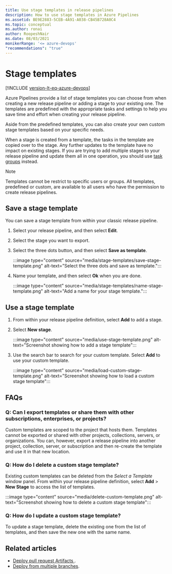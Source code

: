 ```yaml
---
title: Use stage templates in release pipelines
description: How to use stage templates in Azure Pipelines
ms.assetid: BE9E2883-5CEB-4A91-A038-CB45B728A0C4
ms.topic: conceptual
ms.author: ronai
author: RoopeshNair
ms.date: 08/03/2021
monikerRange: '<= azure-devops'
"recommendations": "true"
---
```


# Stage templates

[!INCLUDE [version-lt-eq-azure-devops](../../includes/version-lt-eq-azure-devops.md)]

Azure Pipelines provide a list of stage templates you can choose from when creating a new release pipeline or adding a stage to your existing one. The templates are predefined with the appropriate tasks and settings to help you save time and effort when creating your release pipeline.

Aside from the predefined templates, you can also create your own custom stage templates based on your specific needs.

When a stage is created from a template, the tasks in the template are copied over to the stage. Any further updates to the template have no impact on existing stages. If you are trying to add multiple stages to your release pipeline and update them all in one operation, you should use [task groups](../library/task-groups.md) instead.

> [!NOTE]
> Templates cannot be restrict to specific users or groups. All templates, predefined or custom, are available to all users who have the permission to create release pipelines.

## Save a stage template

You can save a stage template from within your classic release pipeline. 

1. Select your release pipeline, and then select **Edit**. 

1. Select the stage you want to export. 

1. Select the three dots button, and then select **Save as template**.

    :::image type="content" source="media/stage-templates/save-stage-template.png" alt-text="Select the three dots and save as template.":::

1. Name your template, and then select **Ok** when you are done.
  
    :::image type="content" source="media/stage-templates/name-stage-template.png" alt-text="Add a name for your stage template.":::

## Use a stage template

1. From within your release pipeline definition, select **Add** to add a stage. 

1. Select **New stage**.

    :::image type="content" source="media/use-stage-template.png" alt-text="Screenshot showing how to add a stage template":::

1. Use the search bar to search for your custom template. Select **Add** to use your custom template.

    :::image type="content" source="media/load-custom-stage-template.png" alt-text="Screenshot showing how to load a custom stage template":::

## FAQs

### Q: Can I export templates or share them with other subscriptions, enterprises, or projects?

Custom templates are scoped to the project that hosts them. Templates cannot be exported or shared with other projects, collections, servers, or organizations.
You can, however, export a release pipeline into another project, collection, server, or subscription and then re-create the template and use it in that new location.

### Q: How do I delete a custom stage template?

Existing custom templates can be deleted from the *Select a Template* window panel. From within your release pipeline definition, select **Add** > **New Stage** to access the list of templates.

:::image type="content" source="media/delete-custom-template.png" alt-text="Screenshot showing how to delete a custom stage template":::

### Q: How do I update a custom stage template?

To update a stage template, delete the existing one from the list of templates, and then save the new one with the same name.

## Related articles

- [Deploy pull request Artifacts ](deploy-pull-request-builds.md).
- [Deploy from multiple branches](deploy-multiple-branches.md).
